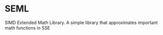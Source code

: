 # SEML
SIMD Extended Math Library. A simple library that approximates important math functions in SSE
